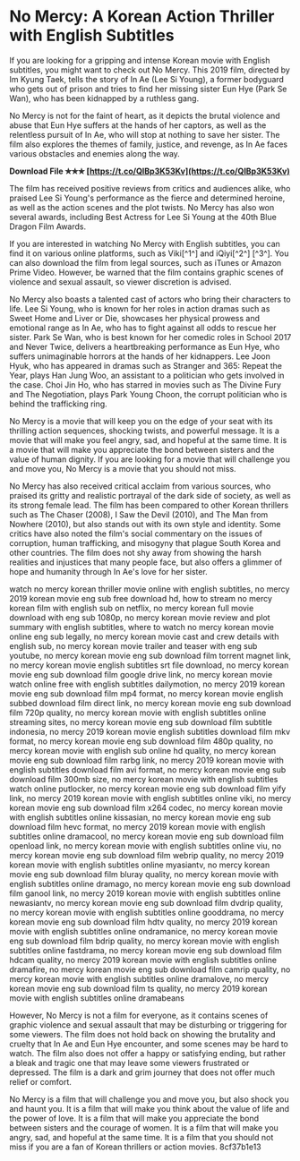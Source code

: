 
 
# No Mercy: A Korean Action Thriller with English Subtitles
 
If you are looking for a gripping and intense Korean movie with English subtitles, you might want to check out No Mercy. This 2019 film, directed by Im Kyung Taek, tells the story of In Ae (Lee Si Young), a former bodyguard who gets out of prison and tries to find her missing sister Eun Hye (Park Se Wan), who has been kidnapped by a ruthless gang.
 
No Mercy is not for the faint of heart, as it depicts the brutal violence and abuse that Eun Hye suffers at the hands of her captors, as well as the relentless pursuit of In Ae, who will stop at nothing to save her sister. The film also explores the themes of family, justice, and revenge, as In Ae faces various obstacles and enemies along the way.
 
**Download File ✯✯✯ [https://t.co/QIBp3K53Kv](https://t.co/QIBp3K53Kv)**


 
The film has received positive reviews from critics and audiences alike, who praised Lee Si Young's performance as the fierce and determined heroine, as well as the action scenes and the plot twists. No Mercy has also won several awards, including Best Actress for Lee Si Young at the 40th Blue Dragon Film Awards.
 
If you are interested in watching No Mercy with English subtitles, you can find it on various online platforms, such as Viki[^1^] and iQiyi[^2^] [^3^]. You can also download the film from legal sources, such as iTunes or Amazon Prime Video. However, be warned that the film contains graphic scenes of violence and sexual assault, so viewer discretion is advised.
  
No Mercy also boasts a talented cast of actors who bring their characters to life. Lee Si Young, who is known for her roles in action dramas such as Sweet Home and Liver or Die, showcases her physical prowess and emotional range as In Ae, who has to fight against all odds to rescue her sister. Park Se Wan, who is best known for her comedic roles in School 2017 and Never Twice, delivers a heartbreaking performance as Eun Hye, who suffers unimaginable horrors at the hands of her kidnappers. Lee Joon Hyuk, who has appeared in dramas such as Stranger and 365: Repeat the Year, plays Han Jung Woo, an assistant to a politician who gets involved in the case. Choi Jin Ho, who has starred in movies such as The Divine Fury and The Negotiation, plays Park Young Choon, the corrupt politician who is behind the trafficking ring.
 
No Mercy is a movie that will keep you on the edge of your seat with its thrilling action sequences, shocking twists, and powerful message. It is a movie that will make you feel angry, sad, and hopeful at the same time. It is a movie that will make you appreciate the bond between sisters and the value of human dignity. If you are looking for a movie that will challenge you and move you, No Mercy is a movie that you should not miss.
  
No Mercy has also received critical acclaim from various sources, who praised its gritty and realistic portrayal of the dark side of society, as well as its strong female lead. The film has been compared to other Korean thrillers such as The Chaser (2008), I Saw the Devil (2010), and The Man from Nowhere (2010), but also stands out with its own style and identity. Some critics have also noted the film's social commentary on the issues of corruption, human trafficking, and misogyny that plague South Korea and other countries. The film does not shy away from showing the harsh realities and injustices that many people face, but also offers a glimmer of hope and humanity through In Ae's love for her sister.
 
watch no mercy korean thriller movie online with english subtitles,  no mercy 2019 korean movie eng sub free download hd,  how to stream no mercy korean film with english sub on netflix,  no mercy korean full movie download with eng sub 1080p,  no mercy korean movie review and plot summary with english subtitles,  where to watch no mercy korean movie online eng sub legally,  no mercy korean movie cast and crew details with english sub,  no mercy korean movie trailer and teaser with eng sub youtube,  no mercy korean movie eng sub download film torrent magnet link,  no mercy korean movie english subtitles srt file download,  no mercy korean movie eng sub download film google drive link,  no mercy korean movie watch online free with english subtitles dailymotion,  no mercy 2019 korean movie eng sub download film mp4 format,  no mercy korean movie english subbed download film direct link,  no mercy korean movie eng sub download film 720p quality,  no mercy korean movie with english subtitles online streaming sites,  no mercy korean movie eng sub download film subtitle indonesia,  no mercy 2019 korean movie english subtitles download film mkv format,  no mercy korean movie eng sub download film 480p quality,  no mercy korean movie with english sub online hd quality,  no mercy korean movie eng sub download film rarbg link,  no mercy 2019 korean movie with english subtitles download film avi format,  no mercy korean movie eng sub download film 300mb size,  no mercy korean movie with english subtitles watch online putlocker,  no mercy korean movie eng sub download film yify link,  no mercy 2019 korean movie with english subtitles online viki,  no mercy korean movie eng sub download film x264 codec,  no mercy korean movie with english subtitles online kissasian,  no mercy korean movie eng sub download film hevc format,  no mercy 2019 korean movie with english subtitles online dramacool,  no mercy korean movie eng sub download film openload link,  no mercy korean movie with english subtitles online viu,  no mercy korean movie eng sub download film webrip quality,  no mercy 2019 korean movie with english subtitles online myasiantv,  no mercy korean movie eng sub download film bluray quality,  no mercy korean movie with english subtitles online dramago,  no mercy korean movie eng sub download film ganool link,  no mercy 2019 korean movie with english subtitles online newasiantv,  no mercy korean movie eng sub download film dvdrip quality,  no mercy korean movie with english subtitles online gooddrama,  no mercy korean movie eng sub download film hdtv quality,  no mercy 2019 korean movie with english subtitles online ondramanice,  no mercy korean movie eng sub download film bdrip quality,  no mercy korean movie with english subtitles online fastdrama,  no mercy korean movie eng sub download film hdcam quality,  no mercy 2019 korean movie with english subtitles online dramafire,  no mercy korean movie eng sub download film camrip quality,  no mercy korean movie with english subtitles online dramalove,  no mercy korean movie eng sub download film ts quality,  no mercy 2019 korean movie with english subtitles online dramabeans
 
However, No Mercy is not a film for everyone, as it contains scenes of graphic violence and sexual assault that may be disturbing or triggering for some viewers. The film does not hold back on showing the brutality and cruelty that In Ae and Eun Hye encounter, and some scenes may be hard to watch. The film also does not offer a happy or satisfying ending, but rather a bleak and tragic one that may leave some viewers frustrated or depressed. The film is a dark and grim journey that does not offer much relief or comfort.
 
No Mercy is a film that will challenge you and move you, but also shock you and haunt you. It is a film that will make you think about the value of life and the power of love. It is a film that will make you appreciate the bond between sisters and the courage of women. It is a film that will make you angry, sad, and hopeful at the same time. It is a film that you should not miss if you are a fan of Korean thrillers or action movies.
 8cf37b1e13
 
